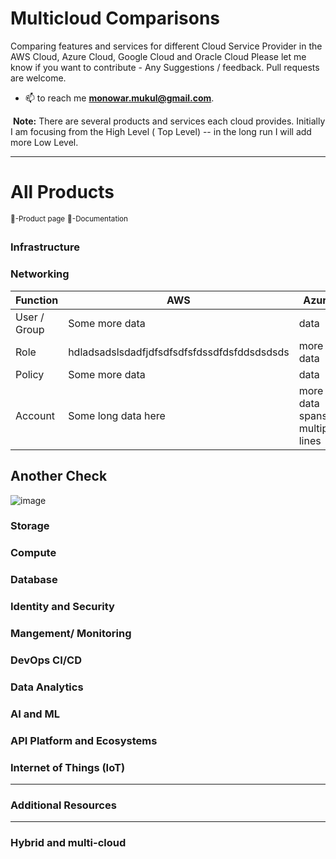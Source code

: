 
# Multicloud Comparisons

Comparing features and services for different Cloud Service Provider in the AWS Cloud, Azure Cloud, Google Cloud and Oracle Cloud
Please let me know if you want to contribute - Any Suggestions / feedback. Pull requests are welcome.

- 📫 to reach me **monowar.mukul@gmail.com**. 

​
**Note:** There are several products and services each cloud provides. Initially I am focusing from the High Level ( Top Level) -- in the long run I will add more Low Level. 

----------------------------
# All Products
<sup>:link:-Product page</sup>
<sup>:page_facing_up:-Documentation</sup>

### Infrastructure 

### Networking 
| Function  |AWS | Azure | GCP | OCI |
| --------  | ------------------- | --------------------- |------------------- | --------------------- |
| User / Group | Some more data      | data                  | 
| Role     |hdladsadslsdadfjdfsdfsdfsfdssdfdsfddsdsdsds  | more data             | ignored
|Policy | Some more data      | data                  | 
| Account    | Some long data here  | more data  <br /> spans multiple lines           | \| character


## Another Check

![image](https://user-images.githubusercontent.com/37457408/227749759-96d2f287-0475-47e1-9971-adbd18bf2c0f.png)

### Storage

### Compute

### Database 

### Identity and Security
  
### Mangement/  Monitoring

### DevOps CI/CD

### Data Analytics 

### AI and ML

### API Platform and Ecosystems   

### Internet of Things (IoT) 
 
 
----------------------------
### Additional Resources
----------------------------

### Hybrid and multi-cloud
